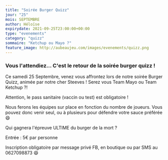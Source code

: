 ```yaml
---
title: "Soirée Burger Quizz"
jour: "25"
mois: SEPTEMBRE
author: Héloïse
expirydate: 2021-09-25T23:00:00+00:00
type: "evenements"
category: "quizz"
sommaire: "Ketchup ou Mayo ?"
feature_image: http://aubeaujeu.com/images/evenements/quizz.png
---
```

### Vous l'attendiez... C'est le retour de la soirée burger quizz !


Ce samedi 25 Septembre, venez vous affrontez lors de notre soirée Burger Quizz, animée par notre cher Steeves !
Serez vous Team Mayo ou Team Ketchup ?!

Attention, le pass sanitaire (vaccin ou test) est obligatoire !

Nous ferons les équipes sur place en fonction du nombre de joueurs. Vous pouvez donc venir seul, ou à plusieurs pour défendre votre sauce préférée :smile:

Qui gagnera l'épreuve ULTIME du burger de la mort ?

Entrée : 5€ par personne

Inscription obligatoire par message privé FB, en boutique ou par SMS au 0627098873 :smile:
